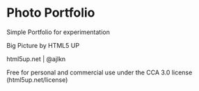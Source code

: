 # Photo Portfolio

Simple Portfolio for experimentation

Big Picture by HTML5 UP

html5up.net | @ajlkn

Free for personal and commercial use under the CCA 3.0 license (html5up.net/license)
